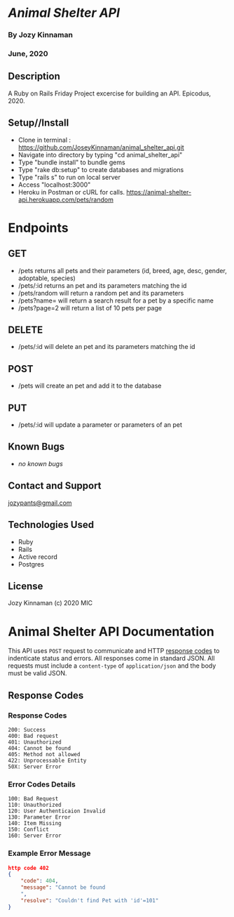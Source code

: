 # _Animal Shelter API_
### By Jozy Kinnaman
### June, 2020

## Description
A Ruby on Rails Friday Project excercise for building  an API. Epicodus, 2020.

## Setup//Install
 * Clone in terminal : https://github.com/JoseyKinnaman/animal_shelter_api.git
  * Navigate into directory by typing "cd animal_shelter_api"
  * Type "bundle install" to bundle gems
  * Type "rake db:setup" to create databases and migrations
  * Type "rails s" to run on local server
  * Access "localhost:3000" 
  * Heroku in Postman or cURL for calls. https://animal-shelter-api.herokuapp.com/pets/random

# Endpoints

## GET 
* /pets returns all pets and their parameters (id, breed, age, desc, gender, adoptable, species)
* /pets/:id returns an pet and its parameters matching the id
* /pets/random will return a random pet and its parameters
* /pets?name= will return a search result for a pet by a specific name
* /pets?page=2 will return a list of 10 pets per page

## DELETE
* /pets/:id will delete an pet and its parameters matching the id

## POST
* /pets will create an pet and add it to the database

## PUT
* /pets/:id will update a parameter or parameters of an pet

## Known Bugs
  * _no known bugs_

## Contact and Support
jozypants@gmail.com

## Technologies Used
  * Ruby
  * Rails
  * Active record
  * Postgres

## License 
Jozy Kinnaman (c) 2020 MIC

# Animal Shelter API Documentation 
This API uses `POST` request to communicate and HTTP [response codes](https://en.wikipedia.org/wiki/List_of_HTTP_status_codes) to indenticate status and errors. All responses come in standard JSON. All requests must include a `content-type` of `application/json` and the body must be valid JSON.

## Response Codes 
### Response Codes
```
200: Success
400: Bad request
401: Unauthorized
404: Cannot be found
405: Method not allowed
422: Unprocessable Entity 
50X: Server Error
```
### Error Codes Details
```
100: Bad Request
110: Unauthorized
120: User Authenticaion Invalid
130: Parameter Error
140: Item Missing
150: Conflict
160: Server Error
```
### Example Error Message
```json
http code 402
{
    "code": 404,
    "message": "Cannot be found
    ",
    "resolve": "Couldn't find Pet with 'id'=101"
}
```




